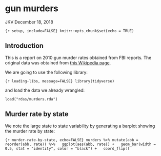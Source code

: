
gun murders
===========

JKV December 18, 2018

`{r setup, include=FALSE} knitr::opts_chunk$set(echo = TRUE)`

Introduction
------------

This is a report on 2010 gun murder rates obtained from FBI reports. The original data was obtained from [this Wikipedia page](https://en.wikipedia.org/wiki/Murder_in_the_United_States_by_state).

We are going to use the following library:

`{r loading-libs, message=FALSE} library(tidyverse)`

and load the data we already wrangled:

``` {r}
load("rdas/murders.rda")
```

Murder rate by state
--------------------

We note the large state to state variability by generating a barplot showing the murder rate by state:

`{r murder-rate-by-state, echo=FALSE} murders %>% mutate(abb = reorder(abb, rate)) %>%   ggplot(aes(abb, rate)) +   geom_bar(width = 0.5, stat = "identity", color = "black") +   coord_flip()`
